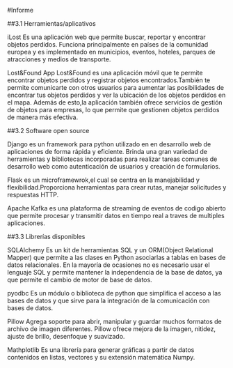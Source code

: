 #Informe

##3.1 Herramientas/aplicativos

iLost 
Es una aplicación web que permite buscar, reportar y encontrar objetos perdidos.
Funciona principalmente en países de la comunidad europea y es implementado en 
municipios, eventos, hoteles, parques de atracciones y medios de transporte.
 
Lost&Found App
Lost&Found es una aplicación móvil que te permite encontrar objetos perdidos y registrar
objetos encontrados.También te permite comunicarte con otros usuarios para aumentar las 
posibilidades de encontrar tus objetos perdidos y ver la ubicación de los objetos perdidos 
en el mapa. Además de esto,la aplicación también ofrece servicios de gestión de objetos para 
empresas, lo que permite que gestionen objetos perdidos de manera más efectiva.

##3.2 Software open source

Django es un framework para python utilizado en en desarrollo web de aplicaciones de forma
rápida y eficiente. Brinda una gran variedad de herramientas y bibliotecas incorporadas para 
realizar tareas comunes de desarrollo web como autenticación de usuarios y creación de formularios.

Flask es un microframewrok,el cual se centra en la manejabilidad y flexibilidad.Proporciona herramientas para crear rutas, 
manejar solicitudes y respuestas HTTP.

Apache Kafka es una plataforma de streaming de eventos de codigo abierto que permite procesar y transmitir datos en tiempo real a traves de multiples aplicaciones.

##3.3 Librerías disponibles

SQLAlchemy
Es un kit de herramientas SQL y un ORM(Object Relational Mapper) que permite a las clases 
en Python asociarlas a tablas en bases de datos relacionales. En la mayoría de ocasiones
no es necesario usar el lenguaje SQL y permite mantener la independencia de la base de datos,
ya que permite el cambio de motor de base de datos.

pyodbc
Es un módulo o biblioteca de python que simplifica el acceso a las bases de datos y que sirve
para la integración de la comunicación con bases de datos.

Pillow
Agrega soporte para abrir, manipular y guardar muchos formatos de archivo de imagen diferentes.
Pillow ofrece mejora de la imagen, nitidez, ajuste de brillo, desenfoque y suavizado.

Mathplotlib
Es una librería para generar gráficas a partir de datos contenidos en listas, vectores y su 
extensión matemática Numpy.

 




